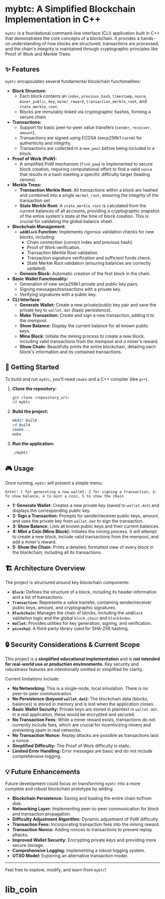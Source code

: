 # mybtc: A Simplified Blockchain Implementation in C++

`mybtc` is a foundational command-line interface (CLI) application built in C++ that demonstrates the core concepts of a blockchain. It provides a hands-on understanding of how blocks are structured, transactions are processed, and the chain's integrity is maintained through cryptographic principles like Proof of Work and Merkle Trees.

## ✨ Features

`mybtc` encapsulates several fundamental blockchain functionalities:

*   **Block Structure:**
    *   Each block contains an `index`, `previous_hash`, `timestamp`, `nonce`, `miner_public_key`, `miner_reward`, `transaction_merkle_root`, and `state_merkle_root`.
    *   Blocks are immutably linked via cryptographic hashes, forming a secure chain.
*   **Transactions:**
    *   Support for basic peer-to-peer value transfers (`sender`, `receiver`, `amount`).
    *   Transactions are signed using ECDSA (secp256k1 curve) for authenticity and integrity.
    *   Transactions are collected in a `mem_pool` before being included in a block.
*   **Proof of Work (PoW):**
    *   A simplified PoW mechanism (`find_pow`) is implemented to secure block creation, requiring computational effort to find a valid `nonce` that results in a hash meeting a specific difficulty target (leading zeroes).
*   **Merkle Trees:**
    *   **Transaction Merkle Root:** All transactions within a block are hashed and combined into a single `merkel_root`, ensuring the integrity of the transaction set.
    *   **State Merkle Root:** A `state_merkle_root` is calculated from the current balances of all accounts, providing a cryptographic snapshot of the entire system's state at the time of block creation. This is crucial for validating the global balance sheet.
*   **Blockchain Management:**
    *   **`addBlock` Function:** Implements rigorous validation checks for new blocks, including:
        *   Chain connection (correct index and previous hash).
        *   Proof of Work verification.
        *   Transaction Merkle Root validation.
        *   Transaction signature verification and sufficient funds check.
        *   State Merkle Root validation (ensuring balances are correctly updated).
    *   **Genesis Block:** Automatic creation of the first block in the chain.
*   **Basic Wallet Functionality:**
    *   Generation of new secp256k1 private and public key pairs.
    *   Signing messages/transactions with a private key.
    *   Verifying signatures with a public key.
*   **CLI Interface:**
    *   **Generate Wallet:** Create a new private/public key pair and save the private key to `wallet.dat` (basic persistence).
    *   **Make Transaction:** Create and sign a new transaction, adding it to the mempool.
    *   **Show Balance:** Display the current balance for all known public keys.
    *   **Mine Block:** Initiate the mining process to create a new block, including valid transactions from the mempool and a miner's reward.
    *   **Show Chain:** Beautifully prints the entire blockchain, detailing each block's information and its contained transactions.

## 🚀 Getting Started

To build and run `mybtc`, you'll need `cmake` and a C++ compiler (like `g++`).

1.  **Clone the repository:**
    ```bash
    git clone <repository_url>
    cd mybtc
    ```
2.  **Build the project:**
    ```bash
    mkdir build
    cd build
    cmake ..
    make
    ```
3.  **Run the application:**
    ```bash
    ./mybtc
    ```

## 🎮 Usage

Once running, `mybtc` will present a simple menu:

```
Enter: 1 for generating a new wallet; 2 for signing a transaction; 3: To show balance, 4 to mint a coin, 5 to show the chain
```

*   **1: Generate Wallet:** Creates a new private key (saved to `wallet.dat`) and displays the corresponding public key.
*   **2: Sign a Transaction:** Prompts for sender/receiver public keys, amount, and uses the private key from `wallet.dat` to sign the transaction.
*   **3: Show Balance:** Lists all known public keys and their current balances.
*   **4: Mint a Coin (Mine Block):** Initiates the mining process. It will attempt to create a new block, include valid transactions from the mempool, and add a miner's reward.
*   **5: Show the Chain:** Prints a detailed, formatted view of every block in the blockchain, including all its transactions.

## 🏗️ Architecture Overview

The project is structured around key blockchain components:

*   **`Block`:** Defines the structure of a block, including its header information and a list of transactions.
*   **`Transaction`:** Represents a value transfer, containing sender/receiver public keys, amount, and cryptographic signatures.
*   **`Blockchain`:** Manages the chain of blocks, including the `addBlock` validation logic and the global `block_chain` and `blockIndex`.
*   **`Wallet`:** Provides utilities for key generation, signing, and verification.
*   **`picosha2`:** A third-party library used for SHA-256 hashing.

## 🔒 Security Considerations & Current Scope

This project is a **simplified educational implementation** and is **not intended for real-world use or production environments.** Key security and robustness features are intentionally omitted or simplified for clarity.

Current limitations include:

*   **No Networking:** This is a single-node, local simulation. There is no peer-to-peer communication.
*   **No Persistence (beyond `wallet.dat`):** The blockchain data (blocks, balances) is stored in memory and is lost when the application closes.
*   **Basic Wallet Security:** Private keys are stored in plaintext in `wallet.dat`. In a real application, these would be encrypted and secured.
*   **No Transaction Fees:** While a miner reward exists, transactions do not currently include fees, which are crucial for incentivizing miners and preventing spam in real networks.
*   **No Transaction Nonce:** Replay attacks are possible as transactions lack a nonce.
*   **Simplified Difficulty:** The Proof of Work difficulty is static.
*   **Limited Error Handling:** Error messages are basic and do not include comprehensive logging.

## 💡 Future Enhancements

Future development could focus on transforming `mybtc` into a more complete and robust blockchain prototype by adding:

*   **Blockchain Persistence:** Saving and loading the entire chain to/from disk.
*   **Networking Layer:** Implementing peer-to-peer communication for block and transaction propagation.
*   **Difficulty Adjustment Algorithm:** Dynamic adjustment of PoW difficulty.
*   **Transaction Fees:** Incorporating transaction fees into the mining reward.
*   **Transaction Nonce:** Adding nonces to transactions to prevent replay attacks.
*   **Improved Wallet Security:** Encrypting private keys and providing more secure storage.
*   **Comprehensive Logging:** Implementing a robust logging system.
*   **UTXO Model:** Exploring an alternative transaction model.

---

Feel free to explore, modify, and learn from `mybtc`!
# lib_coin
